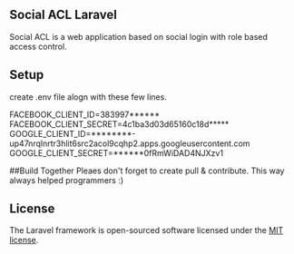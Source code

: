 ## Social ACL Laravel

Social ACL is a web application based on social login with role based access control. 

## Setup
create .env file alogn with these few lines.

FACEBOOK_CLIENT_ID=383997******
FACEBOOK_CLIENT_SECRET=4c1ba3d03d65160c18d*****
GOOGLE_CLIENT_ID=********-up47nrqlnrtr3hlit6src2acol9cqhp2.apps.googleusercontent.com
GOOGLE_CLIENT_SECRET=******0fRmWiDAD4NJXzv1

##Build Together
Pleaes don't forget to create pull & contribute. This way always helped programmers :)

## License

The Laravel framework is open-sourced software licensed under the [MIT license](http://opensource.org/licenses/MIT).

